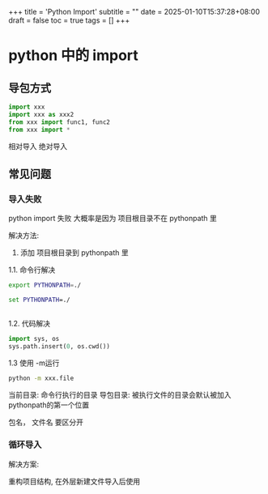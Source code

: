 +++
title = 'Python Import'
subtitle = ""
date = 2025-01-10T15:37:28+08:00
draft = false
toc = true
tags = []
+++



# python 中的 import

## 导包方式

```python
import xxx
import xxx as xxx2
from xxx import func1, func2
from xxx import *
```

相对导入
绝对导入



## 常见问题

### 导入失败

python import 失败
大概率是因为 项目根目录不在 pythonpath 里

解决方法:

1. 添加 项目根目录到 pythonpath 里

1.1. 命令行解决

```bash
export PYTHONPATH=./
```

```cmd
set PYTHONPATH=./
```

```powershell

```

1.2. 代码解决

```python
import sys, os
sys.path.insert(0, os.cwd())
```

1.3 使用 -m运行

```bash
python -m xxx.file
```
当前目录: 命令行执行的目录
导包目录: 被执行文件的目录会默认被加入pythonpath的第一个位置


包名， 文件名 要区分开

### 循环导入

解决方案:

重构项目结构, 在外层新建文件导入后使用

